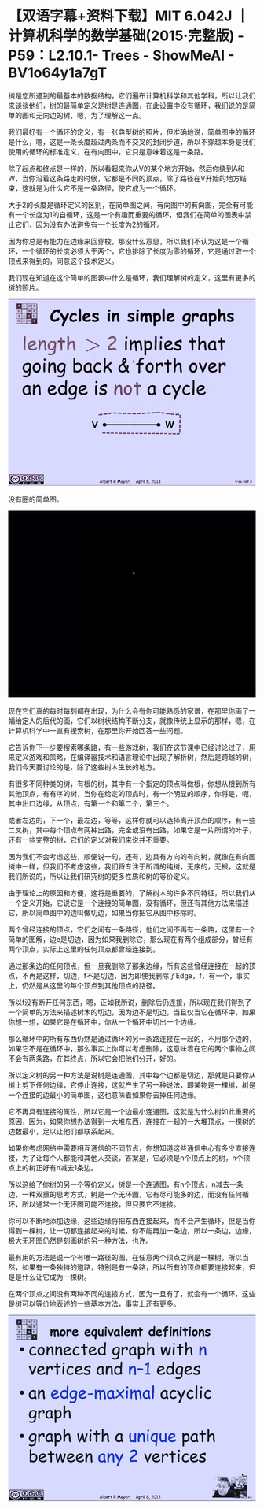# 【双语字幕+资料下载】MIT 6.042J ｜ 计算机科学的数学基础(2015·完整版) - P59：L2.10.1- Trees - ShowMeAI - BV1o64y1a7gT

树是您所遇到的最基本的数据结构，它们遍布计算机科学和其他学科，所以让我们来谈谈他们，树的最简单定义是树是连通图，在此设置中没有循环，我们说的是简单的图和无向边的树，嗯，为了理解这一点。

我们最好有一个循环的定义，有一张典型树的照片，但准确地说，简单图中的循环是什么，嗯，这是一条长度超过两条而不交叉的封闭步道，所以不穿越本身是我们使用的循环的标准定义，在有向图中，它只是意味着这是一条路。

除了起点和终点是一样的，所以看起来你从V的某个地方开始，然后你绕到A和W，当你沿着这条路走的时候，它都是不同的顶点，除了路径在V开始的地方结束，这就是为什么它不是一条路径，使它成为一个循环。

大于2的长度是循环定义的区别，在简单图之间，有向图中的有向图，完全有可能有一个长度为1的自循环，这是一个有趣而重要的循环，但我们在简单的图表中禁止它们，因为没有办法避免有一个长度为2的循环。

因为你总是有能力在边缘来回穿梭，那没什么意思，所以我们不认为这是一个循环，一个循环的长度必须大于两个，它也排除了长度为零的循环，它是通过取一个顶点来得到的，同意这个技术定义。

我们现在知道在这个简单的图表中什么是循环，我们理解树的定义，这里有更多的树的照片。

![](img/816fe1aa767045f73a9f45f75a256987_1.png)

没有圈的简单图。

![](img/816fe1aa767045f73a9f45f75a256987_3.png)

现在它们真的每时每刻都在出现，为什么会有你可能熟悉的家谱，在那里你画了一幅给定人的后代的画，它们以树状结构不断分支，就像传统上显示的那样，嗯，在计算机科学中一直有搜索树，在那里你开始回答一些问题。

它告诉你下一步要搜索哪条路，有一些游戏树，我们在这节课中已经讨论过了，用来定义游戏和策略，在编译器技术和语言理论中出现了解析树，然后是跨越的树，我们今天要讨论的是，除了这些树木生长的地方。

有很多不同种类的树，有根的树，其中有一个指定的顶点叫做根，你想从根到所有其他顶点，有有序的树，当你在给定的顶点时，有一个明显的顺序，你将是，呃，其中出口边缘，从顶点，有第一个和第二个，第三个。

或者左边的，下一个，最左边，等等，这样你就可以选择离开顶点的顺序，有一些二叉树，其中每个顶点有两种出路，完全或没有出路，如果它是一片所谓的叶子，还有一些完整的树，它们的定义对我们来说并不重要。

因为我们不会考虑这些，顺便说一句，还有，边具有方向的有向树，就像在有向图树中一样，但我们不考虑这些，我们将专注于所谓的纯树，无序的，无根，这就是我们所说的，所以让我们研究树的更多性质和树的等价定义。

由于理论上的原因和方便，这将是重要的，了解树木的许多不同特征，所以我们从一个定义开始，它说它是一个连接的简单图，没有循环，但还有其他方法来描述它，所以简单图中的边叫做切边，如果当你把它从图中移除时。

两个曾经连接的顶点，它们之间有一条路径，他们之间不再有一条路，这里有一个简单的图解，边e是切边，因为如果我删除它，那么现在有两个组成部分，曾经有两个顶点，实际上这里的任何顶点都曾经连接到。

通过那条边的任何顶点，但一旦我删除了那条边缘，所有这些曾经连接在一起的顶点，不再是这样，切边，f不是切边，因为即使我删除了Edge，f，有一个，事实上，仍然是从这里的每个顶点到其他顶点的路径。

所以f没有断开任何东西，嗯，正如我所说，删除后仍连接，所以现在我们得到了一个简单的方法来描述树木的切边，因为边不是切边，当且仅当它在循环中，如果你想一想，如果它是在循环中，你从一个循环中切出一个边缘。

那么循环中的所有东西仍然是通过循环的另一条路连接在一起的，不用那个边的，如果它不是在循环中，那么事实上你可以考虑删除，这意味着在它的两个事物之间不会有两条路，在其终点，所以它会把他们分开，好的。

所以定义树的另一种方法是说树是连通图，其中每个边都是切边，那就是只要你从树上剪下任何边缘，它停止连接，这就产生了另一种说法，即某物是一棵树，树是一个连接的边最小的简单图，这也意味着如果你去掉任何边缘。

它不再具有连接的属性，所以它是一个边最小连通图，这就是为什么树如此重要的原因，因为，如果你想办法得到一大堆东西，连接在一起的一大堆顶点，一棵树的边数最小，足以让他们都联系起来。

如果你考虑网络中需要相互通信的不同节点，你想知道这些通信中心有多少直接连接，为了让每个人都能和其他人交谈，答案是，它必须是n个顶点上的树，n个顶点上的树正好有n减去1条边。

所以这给了你树的另一个等价定义，树是一个连通图，有n个顶点，n减去一条边，一种双重的思考方式，树是一个无环图，它有尽可能多的边，而没有任何循环，所以通常一个无环图可能不连接，但只要它不连接。

你可以不断地添加边缘，这些边缘将把东西连接起来，而不会产生循环，但是当你得到一棵树，让一切都连接起来的时候，你不能再加一条边，所以一条边，边缘，极大无环图仍然是刻画树的另一种方法，也许。

最有用的方法是说一个有唯一路径的图，在任意两个顶点之间是一棵树，所以当然，如果有一条独特的道路，特别是有一条路，所以所有的顶点都要连接起来，但是是什么让它成为一棵树。

在两个顶点之间没有两种不同的连接方式，因为一旦有了，就会有一个循环，这些是树可以等价地表述的一些基本方法，事实上还有更多。



![](img/816fe1aa767045f73a9f45f75a256987_5.png)